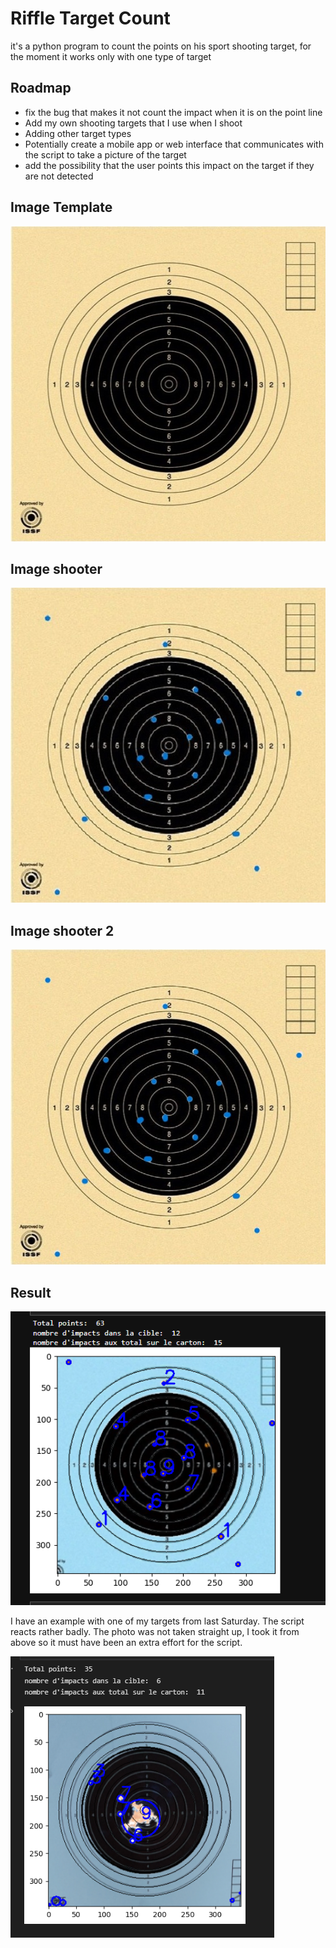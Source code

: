 # Riffle Target Count

it's a python program to count the points on his sport shooting target, for the moment it works only with one type of target


## Roadmap

- fix the bug that makes it not count the impact when it is on the point line
- Add my own shooting targets that I use when I shoot 
- Adding other target types
- Potentially create a mobile app or web interface that communicates with the script to take a picture of the target 
- add the possibility that the user points this impact on the target if they are not detected 


## Image Template

![Image Template](https://github.com/d4nm0/RiffleTargetCount/blob/main/center.jpg?raw=true)

## Image shooter

![Image Shooter](https://github.com/d4nm0/RiffleTargetCount/blob/main/center_after_3.jpg?raw=true)

## Image shooter 2

![Image Shooter 2 ](https://github.com/d4nm0/RiffleTargetCount/blob/main/center_after_2.jpg?raw=true)

## Result

![Result  ](https://github.com/d4nm0/RiffleTargetCount/blob/main/Capture%20d%E2%80%99%C3%A9cran%202023-01-13%20164200.png?raw=true)


I have an example with one of my targets from last Saturday. The script reacts rather badly. The photo was not taken straight up, I took it from above so it must have been an extra effort for the script.

![Result My target ](https://github.com/d4nm0/RiffleTargetCount/blob/main/Capture%20d%E2%80%99%C3%A9cran%202023-01-13%20165451.png?raw=true)

